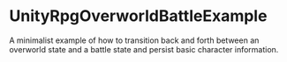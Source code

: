 # UnityRpgOverworldBattleExample
A minimalist example of how to transition back and forth between an overworld state and a battle state and persist basic character information.
